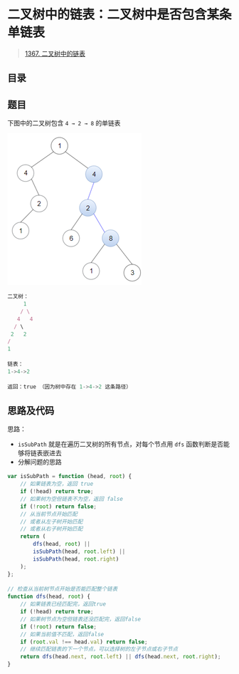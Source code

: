 
# 二叉树中的链表：二叉树中是否包含某条单链表


> [1367. 二叉树中的链表](https://leetcode.cn/problems/linked-list-in-binary-tree/)


## 目录
<!-- toc -->
 ## 题目 

下图中的二叉树包含  `4 → 2 → 8` 的单链表

![图片&文件](./files/20250121-3.png)

```javascript
二叉树：
     1
    / \
   4   4
  / \
 2   2
/
1

链表：
1->4->2

返回：true （因为树中存在 1->4->2 这条路径）

```

## 思路及代码

思路：
- `isSubPath` 就是在遍历二叉树的所有节点，对每个节点用 `dfs` 函数判断是否能够将链表嵌进去
- 分解问题的思路 

```javascript
var isSubPath = function (head, root) {
    // 如果链表为空，返回 true
    if (!head) return true;
    // 如果树为空但链表不为空，返回 false
    if (!root) return false;
    // 从当前节点开始匹配
    // 或者从左子树开始匹配
    // 或者从右子树开始匹配
    return (
        dfs(head, root) ||
        isSubPath(head, root.left) ||
        isSubPath(head, root.right)
    );
};

// 检查从当前树节点开始是否能匹配整个链表
function dfs(head, root) {
    // 如果链表已经匹配完，返回true
    if (!head) return true;
    // 如果树节点为空但链表还没匹配完，返回false
    if (!root) return false;
    // 如果当前值不匹配，返回false
    if (root.val !== head.val) return false;
    // 继续匹配链表的下一个节点，可以选择树的左子节点或右子节点
    return dfs(head.next, root.left) || dfs(head.next, root.right);
}

```